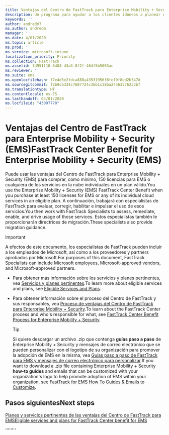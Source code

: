 ```yaml
---
title: Ventajas del Centro de FastTrack para Enterprise Mobility + Security (EMS)
description: Un programa para ayudar a los clientes idóneos a planear e implementar Intune y Azure Active Directory Premium.
keywords: ''
author: andredm7
ms.author: andredm
manager: ''
ms.date: 4/01/2020
ms.topic: article
ms.prod: ''
ms.service: microsoft-intune
localization_priority: Priority
ms.collection: FastTrack
ms.assetid: fd951f10-6404-43a3-8f2f-464f5b5003ac
ms.reviewer: ''
ms.suite: ems
ms.openlocfilehash: f7e4d5e2fdca888a43531956f8fef9f8ed2b347d
ms.sourcegitcommit: f2b9cb334c7687724c36b1c38ba24463576233bf
ms.translationtype: HT
ms.contentlocale: es-ES
ms.lasthandoff: 04/01/2020
ms.locfileid: "43097770"
---
```

# <a name="fasttrack-center-benefit-for-enterprise-mobility--security-ems"></a><span data-ttu-id="9042f-103">Ventajas del Centro de FastTrack para Enterprise Mobility + Security (EMS)</span><span class="sxs-lookup"><span data-stu-id="9042f-103">FastTrack Center Benefit for Enterprise Mobility + Security (EMS)</span></span>

<span data-ttu-id="9042f-104">Puede usar las ventajas del Centro de FastTrack para Enterprise Mobility + Security (EMS) para comprar, como mínimo, 150 licencias para EMS o cualquiera de los servicios en la nube individuales en un plan válido.</span><span class="sxs-lookup"><span data-stu-id="9042f-104">You use the Enterprise Mobility + Security (EMS) FastTrack Center Benefit when you purchase at least 150 licenses for EMS or any of its individual cloud services in an eligible plan.</span></span> <span data-ttu-id="9042f-105">A continuación, trabajará con especialistas de FastTrack para evaluar, corregir, habilitar e impulsar el uso de esos servicios.</span><span class="sxs-lookup"><span data-stu-id="9042f-105">You then work with FastTrack Specialists to assess, remediate, enable, and drive usage of those services.</span></span> <span data-ttu-id="9042f-106">Estos especialistas también le proporcionarán directrices de migración.</span><span class="sxs-lookup"><span data-stu-id="9042f-106">These specialists also provide migration guidance.</span></span> 

> [!IMPORTANT]
> <span data-ttu-id="9042f-107">A efectos de este documento, los especialistas de FastTrack pueden incluir a los empleados de Microsoft, así como a los proveedores y partners aprobados por Microsoft.</span><span class="sxs-lookup"><span data-stu-id="9042f-107">For purposes of this document, FastTrack Specialists can include Microsoft employees, Microsoft-approved vendors, and Microsoft-approved partners.</span></span>

- <span data-ttu-id="9042f-108">Para obtener más información sobre los servicios y planes pertinentes, vea [Servicios y planes pertinentes](M365-eligible-services-and-plans.md).</span><span class="sxs-lookup"><span data-stu-id="9042f-108">To learn more about eligible services and plans, see [Eligible Services and Plans](M365-eligible-services-and-plans.md).</span></span>

- <span data-ttu-id="9042f-109">Para obtener información sobre el proceso del Centro de FastTrack y sus responsables, vea [Proceso de ventajas del Centro de FastTrack para Enterprise Mobility + Security](EMS-fasttrack-process.md).</span><span class="sxs-lookup"><span data-stu-id="9042f-109">To learn about the FastTrack Center process and who's responsible for what, see [FastTrack Center Benefit Process for Enterprise Mobility + Security](EMS-fasttrack-process.md).</span></span>

    > [!TIP]
    > <span data-ttu-id="9042f-110">Si quiere descargar un archivo .zip que contenga **guías paso a paso** de Enterprise Mobility + Security y mensajes de correo electrónico que se pueden personalizar con el logotipo de su organización para promover la adopción de EMS en la misma, vea [Guías paso a paso de FastTrack para EMS y mensajes de correo electrónico para personalizar](https://gallery.technet.microsoft.com/FastTrack-for-EMS-How-To-f170da4c).</span><span class="sxs-lookup"><span data-stu-id="9042f-110">If you want to download a .zip file containing Enterprise Mobility + Security **how-to guides** and emails that can be customized with your organization's logo to help promote adoption of EMS within your organization, see [FastTrack for EMS How To Guides & Emails to Customize](https://gallery.technet.microsoft.com/FastTrack-for-EMS-How-To-f170da4c).</span></span>

## <a name="next-steps"></a><span data-ttu-id="9042f-111">Pasos siguientes</span><span class="sxs-lookup"><span data-stu-id="9042f-111">Next steps</span></span>

[<span data-ttu-id="9042f-112">Planes y servicios pertinentes de las ventajas del Centro de FastTrack para EMS</span><span class="sxs-lookup"><span data-stu-id="9042f-112">Eligible services and plans for FastTrack Center benefit for EMS</span></span>](M365-eligible-services-and-plans.md)

<span data-ttu-id="9042f-113">''''</span><span class="sxs-lookup"><span data-stu-id="9042f-113">''''</span></span>